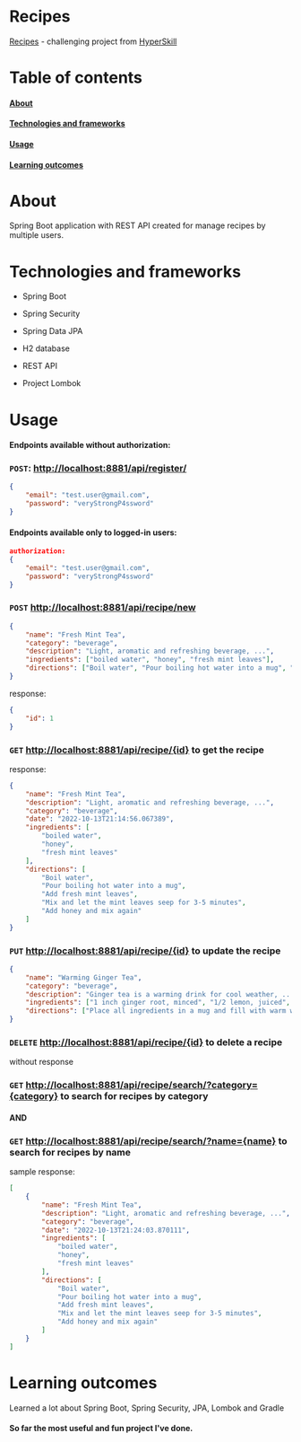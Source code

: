 
# Recipes

[Recipes](https://hyperskill.org/projects/180) - challenging project from [HyperSkill](https://hyperskill.org/tracks/12)

# Table of contents

#### [About](#about)
#### [Technologies and frameworks](#technologies)
#### [Usage](#usage)
#### [Learning outcomes](#Learning)

# About
Spring Boot application with REST API 
created for manage recipes by multiple users.


# Technologies and frameworks
- Spring Boot

- Spring Security

- Spring Data JPA

- H2 database

- REST API

- Project Lombok





# Usage

#### Endpoints available without authorization:

### ```POST```: [http://localhost:8881/api/register/](http://localhost:8881/api/register/)
```json
{
    "email": "test.user@gmail.com",
    "password": "veryStrongP4ssword"
}
```

#### Endpoints available only to logged-in users: 
```json
authorization:
{
    "email": "test.user@gmail.com",
    "password": "veryStrongP4ssword"
}
```
### ```POST``` [http://localhost:8881/api/recipe/new](http://localhost:8881/api/recipe/new)
```json
{
    "name": "Fresh Mint Tea",
    "category": "beverage",
    "description": "Light, aromatic and refreshing beverage, ...",
    "ingredients": ["boiled water", "honey", "fresh mint leaves"],
    "directions": ["Boil water", "Pour boiling hot water into a mug", "Add fresh mint leaves", "Mix and let the mint leaves seep for 3-5 minutes", "Add honey and mix again"]
}
```
response:
```json
{
    "id": 1
}
```

### ```GET``` [http://localhost:8881/api/recipe/{id}](http://localhost:8881/api/recipe/1) to get the recipe
response:
```json
{
    "name": "Fresh Mint Tea",
    "description": "Light, aromatic and refreshing beverage, ...",
    "category": "beverage",
    "date": "2022-10-13T21:14:56.067389",
    "ingredients": [
        "boiled water",
        "honey",
        "fresh mint leaves"
    ],
    "directions": [
        "Boil water",
        "Pour boiling hot water into a mug",
        "Add fresh mint leaves",
        "Mix and let the mint leaves seep for 3-5 minutes",
        "Add honey and mix again"
    ]
}
```
### ```PUT``` [http://localhost:8881/api/recipe/{id}](http://localhost:8881/api/recipe/1) to update the recipe
```json
{
    "name": "Warming Ginger Tea",
    "category": "beverage",
    "description": "Ginger tea is a warming drink for cool weather, ...",
    "ingredients": ["1 inch ginger root, minced", "1/2 lemon, juiced", "1/2 teaspoon manuka honey"],
    "directions": ["Place all ingredients in a mug and fill with warm water (not too hot so you keep the beneficial honey compounds in tact)", "Steep for 5-10 minutes", "Drink and enjoy"]
}
```
### ```DELETE``` [http://localhost:8881/api/recipe/{id}](http://localhost:8881/api/recipe/1) to delete a recipe

without response
### ```GET``` [http://localhost:8881/api/recipe/search/?category={category}](http://localhost:8881/api/recipe/search?category=beverage) to search for recipes by category
#### AND
### ```GET``` [http://localhost:8881/api/recipe/search/?name={name}](http://localhost:8881/api/recipe/search?name=FreshMintTea) to search for recipes by name
sample response:
```json
[
    {
        "name": "Fresh Mint Tea",
        "description": "Light, aromatic and refreshing beverage, ...",
        "category": "beverage",
        "date": "2022-10-13T21:24:03.870111",
        "ingredients": [
            "boiled water",
            "honey",
            "fresh mint leaves"
        ],
        "directions": [
            "Boil water",
            "Pour boiling hot water into a mug",
            "Add fresh mint leaves",
            "Mix and let the mint leaves seep for 3-5 minutes",
            "Add honey and mix again"
        ]
    }
]
```
# Learning outcomes

Learned a lot about Spring Boot, Spring Security, JPA, Lombok and Gradle

####   So far the most useful and fun project I've done.
